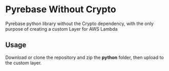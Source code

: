 ﻿# Pyrebase Without Crypto
Pyrebase python library without the Crypto dependency, with the only purpose of creating a custom Layer for AWS Lambda

## Usage
Download or clone the repository and zip the **python** folder, then upload to the custom layer.
